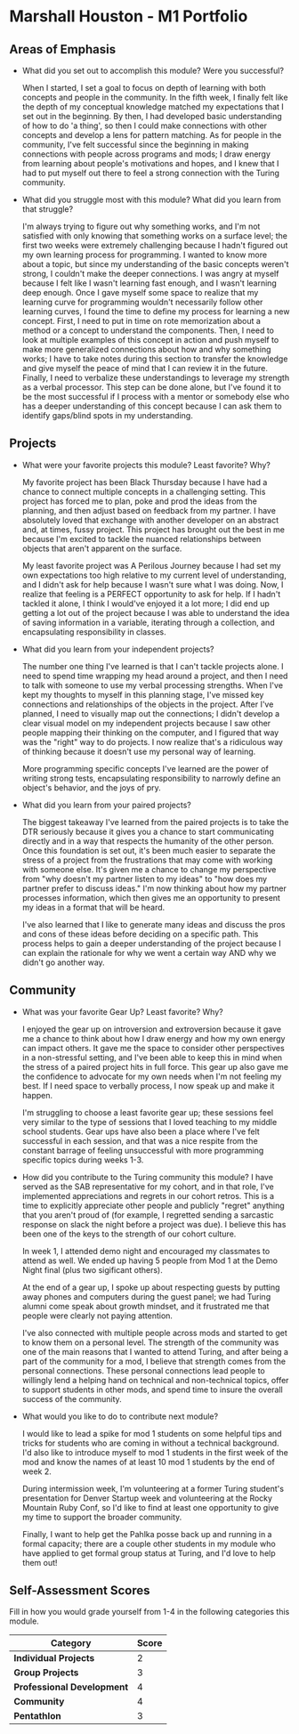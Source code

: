 # Marshall Houston - M1 Portfolio

## Areas of Emphasis

- What did you set out to accomplish this module? Were you successful?

  When I started, I set a goal to focus on depth of learning with both concepts and people in the community. In the fifth week, I finally felt like the depth of my conceptual knowledge matched my expectations that I set out in the beginning. By then, I had developed basic understanding of how to do 'a thing', so then I could make connections with other concepts and develop a lens for pattern matching. As for people in the community, I've felt successful since the beginning in making connections with people across programs and mods; I draw energy from learning about people's motivations and hopes, and I knew that I had to put myself out there to feel a strong connection with the Turing community.


- What did you struggle most with this module? What did you learn from that struggle?

  I'm always trying to figure out why something works, and I'm not satisfied with only knowing that something works on a surface level; the first two weeks were extremely challenging because I hadn't figured out my own learning process for programming. I wanted to know more about a topic, but since my understanding of the basic concepts weren't strong, I couldn't make the deeper connections. I was angry at myself because I felt like I wasn't learning fast enough, and I wasn't learning deep enough. Once I gave myself some space to realize that my learning curve for programming wouldn't necessarily follow other learning curves, I found the time to define my process for learning a new concept. First, I need to put in time on rote memorization about a method or a concept to understand the components. Then, I need to look at multiple examples of this concept in action and push myself to make more generalized connections about how and why something works; I have to take notes during this section to transfer the knowledge and give myself the peace of mind that I can review it in the future. Finally, I need to verbalize these understandings to leverage my strength as a verbal processor. This step can be done alone, but I've found it to be the most successful if I process with a mentor or somebody else who has a deeper understanding of this concept because I can ask them to identify gaps/blind spots in my understanding.

## Projects

- What were your favorite projects this module? Least favorite? Why?

  My favorite project has been Black Thursday because I have had a chance to connect multiple concepts in a challenging setting. This project has forced me to plan, poke and prod the ideas from the planning, and then adjust based on feedback from my partner. I have absolutely loved that exchange with another developer on an abstract and, at times, fussy project. This project has brought out the best in me because I'm excited to tackle the nuanced relationships between objects that aren't apparent on the surface.

  My least favorite project was A Perilous Journey because I had set my own expectations too high relative to my current level of understanding, and I didn't ask for help because I wasn't sure what I was doing. Now, I realize that feeling is a PERFECT opportunity to ask for help. If I hadn't tackled it alone, I think I would've enjoyed it a lot more; I did end up getting a lot out of the project because I was able to understand the idea of saving information in a variable, iterating through a collection, and encapsulating responsibility in classes.

- What did you learn from your independent projects?

  The number one thing I've learned is that I can't tackle projects alone. I need to spend time wrapping my head around a project, and then I need to talk with someone to use my verbal processing strengths. When I've kept my thoughts to myself in this planning stage, I've missed key connections and relationships of the objects in the project. After I've planned, I need to visually map out the connections; I didn't develop a clear visual model on my independent projects because I saw other people mapping their thinking on the computer, and I figured that way was the "right" way to do projects. I now realize that's a ridiculous way of thinking because it doesn't use my personal way of learning.

  More programming specific concepts I've learned are the power of writing strong tests, encapsulating responsibility to narrowly define an object's behavior, and the joys of pry.

- What did you learn from your paired projects?

  The biggest takeaway I've learned from the paired projects is to take the DTR seriously because it gives you a chance to start communicating directly and in a way that respects the humanity of the other person. Once this foundation is set out, it's been much easier to separate the stress of a project from the frustrations that may come with working with someone else. It's given me a chance to change my perspective from "why doesn't my partner listen to my ideas" to "how does my partner prefer to discuss ideas." I'm now thinking about how my partner processes information, which then gives me an opportunity to present my ideas in a format that will be heard.

  I've also learned that I like to generate many ideas and discuss the pros and cons of these ideas before deciding on a specific path. This process helps to gain a deeper understanding of the project because I can explain the rationale for why we went a certain way AND why we didn't go another way.

## Community

- What was your favorite Gear Up? Least favorite? Why?

  I enjoyed the gear up on introversion and extroversion because it gave me a chance to think about how I draw energy and how my own energy can impact others. It gave me the space to consider other perspectives in a non-stressful setting, and I've been able to keep this in mind when the stress of a paired project hits in full force. This gear up also gave me the confidence to advocate for my own needs when I'm not feeling my best. If I need space to verbally process, I now speak up and make it happen.

  I'm struggling to choose a least favorite gear up; these sessions feel very similar to the type of sessions that I loved teaching to my middle school students. Gear ups have also been a place where I've felt successful in each session, and that was a nice respite from the constant barrage of feeling unsuccessful with more programming specific topics during weeks 1-3.

- How did you contribute to the Turing community this module?
  I have served as the SAB representative for my cohort, and in that role, I've implemented appreciations and regrets in our cohort retros. This is a time to explicitly appreciate other people and publicly "regret" anything that you aren't proud of (for example, I regretted sending a sarcastic response on slack the night before a project was due). I believe this has been one of the keys to the strength of our cohort culture.

  In week 1, I attended demo night and encouraged my classmates to attend as well. We ended up having 5 people from Mod 1 at the Demo Night final (plus two sigificant others).

  At the end of a gear up, I spoke up about respecting guests by putting away phones and computers during the guest panel; we had Turing alumni come speak about growth mindset, and it frustrated me that people were clearly not paying attention.

  I've also connected with multiple people across mods and started to get to know them on a personal level. The strength of the community was one of the main reasons that I wanted to attend Turing, and after being a part of the community for a mod, I believe that strength comes from the personal connections. These personal connections lead people to willingly lend a helping hand on technical and non-technical topics, offer to support students in other mods, and spend time to insure the overall success of the community.

- What would you like to do to contribute next module?

  I would like to lead a spike for mod 1 students on some helpful tips and tricks for students who are coming in without a technical background. I'd also like to introduce myself to mod 1 students in the first week of the mod and know the names of at least 10 mod 1 students by the end of week 2.

  During intermission week, I'm volunteering at a former Turing student's presentation for Denver Startup week and volunteering at the Rocky Mountain Ruby Conf, so I'd like to find at least one opportunity to give my time to support the broader community.

  Finally, I want to help get the Pahlka posse back up and running in a formal capacity; there are a couple other students in my module who have applied to get formal group status at Turing, and I'd love to help them out!

## Self-Assessment Scores

Fill in how you would grade yourself from 1-4 in the following categories this module.

| Category                     | Score |
| -----------------------------| ----- |
| **Individual Projects**      |   2   |
| **Group Projects**           |   3   |
| **Professional Development** |   4   |
| **Community**                |   4   |
| **Pentathlon**               |   3   |
